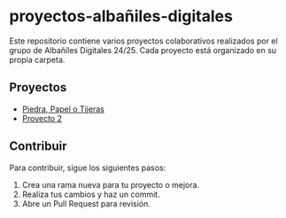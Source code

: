 # proyectos-albañiles-digitales

Este repositorio contiene varios proyectos colaborativos realizados por el grupo de Albañiles Digitales 24/25. Cada proyecto está organizado en su propia carpeta.

## Proyectos

- [Piedra, Papel o Tijeras](./PiedraPapelTijeras)
- [Proyecto 2](./Proyecto2)

## Contribuir

Para contribuir, sigue los siguientes pasos:
1. Crea una rama nueva para tu proyecto o mejora.
2. Realiza tus cambios y haz un commit.
3. Abre un Pull Request para revisión.
